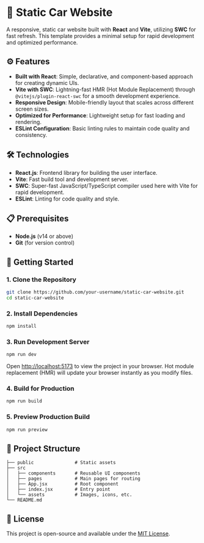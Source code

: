 # 🚗 Static Car Website

A responsive, static car website built with **React** and **Vite**, utilizing **SWC** for fast refresh. This template provides a minimal setup for rapid development and optimized performance.

## ⚙️ Features

- **Built with React**: Simple, declarative, and component-based approach for creating dynamic UIs.
- **Vite with SWC**: Lightning-fast HMR (Hot Module Replacement) through `@vitejs/plugin-react-swc` for a smooth development experience.
- **Responsive Design**: Mobile-friendly layout that scales across different screen sizes.
- **Optimized for Performance**: Lightweight setup for fast loading and rendering.
- **ESLint Configuration**: Basic linting rules to maintain code quality and consistency.

## 🛠 Technologies

- **React.js**: Frontend library for building the user interface.
- **Vite**: Fast build tool and development server.
- **SWC**: Super-fast JavaScript/TypeScript compiler used here with Vite for rapid development.
- **ESLint**: Linting for code quality and style.

## 📋 Prerequisites

- **Node.js** (v14 or above)
- **Git** (for version control)

## 🚀 Getting Started

### 1. Clone the Repository

```bash
git clone https://github.com/your-username/static-car-website.git
cd static-car-website
```

### 2. Install Dependencies

```bash
npm install
```

### 3. Run Development Server

```bash
npm run dev
```

Open [http://localhost:5173](http://localhost:5173) to view the project in your browser. Hot module replacement (HMR) will update your browser instantly as you modify files.

### 4. Build for Production

```bash
npm run build
```

### 5. Preview Production Build

```bash
npm run preview
```

## 📁 Project Structure

```
├── public               # Static assets
├── src
│   ├── components       # Reusable UI components
│   ├── pages            # Main pages for routing
│   ├── App.jsx          # Root component
│   ├── index.jsx        # Entry point
│   └── assets           # Images, icons, etc.
└── README.md
```

## 📜 License

This project is open-source and available under the [MIT License](LICENSE).

